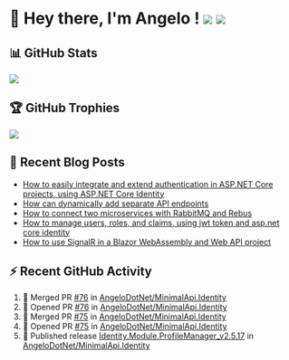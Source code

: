 # 👋 Hey there, I'm Angelo ! ![](https://img.shields.io/badge/Intel-Core_i5_12th-0071C5?style=for-the-badge&logo=intel&logoColor=white) <a href="https://www.buymeacoffee.com/angelodotnet" target="_blank"><img src="https://img.shields.io/badge/Buy%20Me%20A%20Coffee-FFDD00.svg?style=for-the-badge&logo=Buy-Me-A-Coffee&logoColor=black"></a>

## 📊 GitHub Stats
![](https://github-readme-streak-stats.herokuapp.com/?user=angelodotnet&theme=default)
<!--
![](http://github-profile-summary-cards.vercel.app/api/cards/profile-details?username=angelodotnet&theme=default)

![](http://github-profile-summary-cards.vercel.app/api/cards/repos-per-language?username=angelodotnet&theme=default)
![](http://github-profile-summary-cards.vercel.app/api/cards/most-commit-language?username=angelodotnet&theme=default)
![](http://github-profile-summary-cards.vercel.app/api/cards/stats?username=angelodotnet&theme=default)
![](http://github-profile-summary-cards.vercel.app/api/cards/productive-time?username=angelodotnet&theme=default&utcOffset=2)

![](https://github-readme-stats.vercel.app/api?username=angelodotnet&theme=dracula&show_icons=true&hide_border=true&count_private=true)
![](https://github-readme-streak-stats.herokuapp.com/?user=angelodotnet&theme=dracula&hide_border=true)
-->

## 🏆 GitHub Trophies
<img src="https://github-profile-trophy.vercel.app/?username=AngeloDotNet&no-frame=false&no-bg=false&margin-w=4&row=1" />

## 📝 Recent Blog Posts  
<!-- BLOG-POST-LIST:START -->
- [How to easily integrate and extend authentication in ASP.NET Core projects, using ASP.NET Core Identity](https://dev.to/angelodotnet/how-to-easily-integrate-and-extend-authentication-in-aspnet-core-projects-using-aspnet-core-130p)
- [How can dynamically add separate API endpoints](https://dev.to/angelodotnet/how-can-dynamically-add-separate-api-endpoints-4h56)
- [How to connect two microservices with RabbitMQ and Rebus](https://dev.to/angelodotnet/how-to-connect-two-microservices-with-rabbitmq-and-rebus-278)
- [How to manage users, roles, and claims, using jwt token and asp.net core identity](https://dev.to/angelodotnet/how-to-manage-roles-permissions-and-more-using-jwt-token-and-aspnet-core-identity-11k0)
- [How to use SignalR in a Blazor WebAssembly and Web API project](https://dev.to/angelodotnet/how-to-use-signalr-in-a-blazor-webassembly-and-web-api-project-27cp)
<!-- BLOG-POST-LIST:END -->

## ⚡ Recent GitHub Activity
<!--START_SECTION:activity-->
1. 🎉 Merged PR [#76](https://github.com/AngeloDotNet/MinimalApi.Identity/pull/76) in [AngeloDotNet/MinimalApi.Identity](https://github.com/AngeloDotNet/MinimalApi.Identity)
2. 💪 Opened PR [#76](https://github.com/AngeloDotNet/MinimalApi.Identity/pull/76) in [AngeloDotNet/MinimalApi.Identity](https://github.com/AngeloDotNet/MinimalApi.Identity)
3. 🎉 Merged PR [#75](https://github.com/AngeloDotNet/MinimalApi.Identity/pull/75) in [AngeloDotNet/MinimalApi.Identity](https://github.com/AngeloDotNet/MinimalApi.Identity)
4. 💪 Opened PR [#75](https://github.com/AngeloDotNet/MinimalApi.Identity/pull/75) in [AngeloDotNet/MinimalApi.Identity](https://github.com/AngeloDotNet/MinimalApi.Identity)
5. 🚀 Published release [Identity.Module.ProfileManager_v2.5.17](https://github.com/AngeloDotNet/MinimalApi.Identity/releases/tag/Identity.Module.ProfileManager_v2.5.17) in [AngeloDotNet/MinimalApi.Identity](https://github.com/AngeloDotNet/MinimalApi.Identity)
<!--END_SECTION:activity-->
